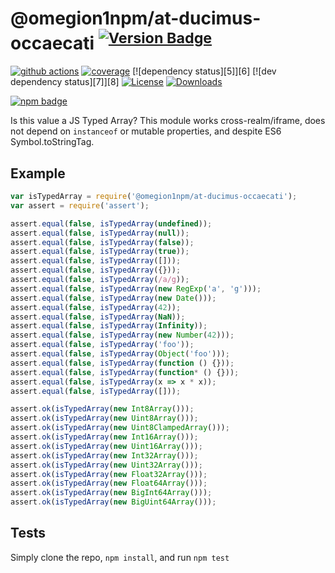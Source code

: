 # @omegion1npm/at-ducimus-occaecati <sup>[![Version Badge][npm-version-svg]][package-url]</sup>

[![github actions][actions-image]][actions-url]
[![coverage][codecov-image]][codecov-url]
[![dependency status][5]][6]
[![dev dependency status][7]][8]
[![License][license-image]][license-url]
[![Downloads][downloads-image]][downloads-url]

[![npm badge][npm-badge-png]][package-url]

Is this value a JS Typed Array? This module works cross-realm/iframe, does not depend on `instanceof` or mutable properties, and despite ES6 Symbol.toStringTag.

## Example

```js
var isTypedArray = require('@omegion1npm/at-ducimus-occaecati');
var assert = require('assert');

assert.equal(false, isTypedArray(undefined));
assert.equal(false, isTypedArray(null));
assert.equal(false, isTypedArray(false));
assert.equal(false, isTypedArray(true));
assert.equal(false, isTypedArray([]));
assert.equal(false, isTypedArray({}));
assert.equal(false, isTypedArray(/a/g));
assert.equal(false, isTypedArray(new RegExp('a', 'g')));
assert.equal(false, isTypedArray(new Date()));
assert.equal(false, isTypedArray(42));
assert.equal(false, isTypedArray(NaN));
assert.equal(false, isTypedArray(Infinity));
assert.equal(false, isTypedArray(new Number(42)));
assert.equal(false, isTypedArray('foo'));
assert.equal(false, isTypedArray(Object('foo')));
assert.equal(false, isTypedArray(function () {}));
assert.equal(false, isTypedArray(function* () {}));
assert.equal(false, isTypedArray(x => x * x));
assert.equal(false, isTypedArray([]));

assert.ok(isTypedArray(new Int8Array()));
assert.ok(isTypedArray(new Uint8Array()));
assert.ok(isTypedArray(new Uint8ClampedArray()));
assert.ok(isTypedArray(new Int16Array()));
assert.ok(isTypedArray(new Uint16Array()));
assert.ok(isTypedArray(new Int32Array()));
assert.ok(isTypedArray(new Uint32Array()));
assert.ok(isTypedArray(new Float32Array()));
assert.ok(isTypedArray(new Float64Array()));
assert.ok(isTypedArray(new BigInt64Array()));
assert.ok(isTypedArray(new BigUint64Array()));
```

## Tests
Simply clone the repo, `npm install`, and run `npm test`

[package-url]: https://npmjs.org/package/@omegion1npm/at-ducimus-occaecati
[npm-version-svg]: https://versionbadg.es/inspect-js/@omegion1npm/at-ducimus-occaecati.svg
[deps-svg]: https://david-dm.org/inspect-js/@omegion1npm/at-ducimus-occaecati.svg
[deps-url]: https://david-dm.org/inspect-js/@omegion1npm/at-ducimus-occaecati
[dev-deps-svg]: https://david-dm.org/inspect-js/@omegion1npm/at-ducimus-occaecati/dev-status.svg
[dev-deps-url]: https://david-dm.org/inspect-js/@omegion1npm/at-ducimus-occaecati#info=devDependencies
[npm-badge-png]: https://nodei.co/npm/@omegion1npm/at-ducimus-occaecati.png?downloads=true&stars=true
[license-image]: https://img.shields.io/npm/l/@omegion1npm/at-ducimus-occaecati.svg
[license-url]: LICENSE
[downloads-image]: https://img.shields.io/npm/dm/@omegion1npm/at-ducimus-occaecati.svg
[downloads-url]: https://npm-stat.com/charts.html?package=@omegion1npm/at-ducimus-occaecati
[codecov-image]: https://codecov.io/gh/inspect-js/@omegion1npm/at-ducimus-occaecati/branch/main/graphs/badge.svg
[codecov-url]: https://app.codecov.io/gh/inspect-js/@omegion1npm/at-ducimus-occaecati/
[actions-image]: https://img.shields.io/endpoint?url=https://github-actions-badge-u3jn4tfpocch.runkit.sh/inspect-js/@omegion1npm/at-ducimus-occaecati
[actions-url]: https://github.com/omegion1npm/at-ducimus-occaecati/actions
